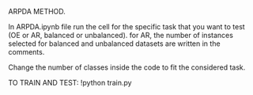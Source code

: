 ARPDA METHOD.

In ARPDA.ipynb file run the cell for the specific task that you want to test (OE or AR, balanced or unbalanced). for AR, the number of instances selected for balanced and unbalanced datasets are written in the comments.

Change the number of classes inside the code to fit the considered task.

TO TRAIN AND TEST: !python train.py


